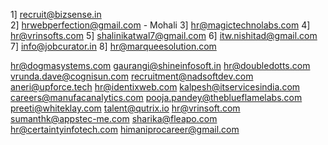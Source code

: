 1] recruit@bizsense.in        
2] hrwebperfection@gmail.com   - Mohali
3] hr@magictechnolabs.com
4] hr@vrinsofts.com
5] shalinikatwal7@gmail.com
6] itw.nishitad@gmail.com
7] info@jobcurator.in
8] hr@marqueesolution.com

hr@dogmasystems.com
gaurangi@shineinfosoft.in
hr@doubledotts.com
vrunda.dave@cognisun.com
recruitment@nadsoftdev.com
aneri@upforce.tech
hr@identixweb.com
kalpesh@itservicesindia.com
careers@manufacanalytics.com
pooja.pandey@theblueflamelabs.com
preeti@whiteklay.com
talent@qutrix.io
hr@vrinsoft.com
sumanthk@appstec-me.com
sharika@fleapo.com
hr@certaintyinfotech.com
himaniprocareer@gmail.com